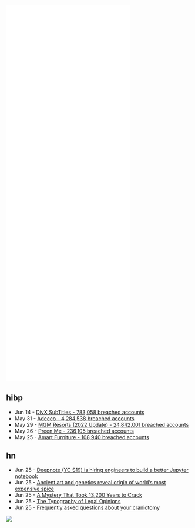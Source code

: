 ![Metrics](https://raw.githubusercontent.com/phixion/phixion/master/metrics.svg)

## hibp

<!--
for https://github.com/phixion/phixion/blob/main/.github/workflows/feeds.yml
-->
<!--START_SECTION:haveibeenpwnd-->
- Jun 14 - [DivX SubTitles - 783,058 breached accounts](https://haveibeenpwned.com/PwnedWebsites#DivXSubTitles)
- May 31 - [Adecco - 4,284,538 breached accounts](https://haveibeenpwned.com/PwnedWebsites#Adecco)
- May 29 - [MGM Resorts (2022 Update) - 24,842,001 breached accounts](https://haveibeenpwned.com/PwnedWebsites#MGM2022Update)
- May 26 - [Preen.Me - 236,105 breached accounts](https://haveibeenpwned.com/PwnedWebsites#PreenMe)
- May 25 - [Amart Furniture - 108,940 breached accounts](https://haveibeenpwned.com/PwnedWebsites#AmartFurniture)
<!--END_SECTION:haveibeenpwnd-->

## hn

<!--
for https://github.com/phixion/phixion/blob/main/.github/workflows/feeds.yml
-->
<!--START_SECTION:hn-->
- Jun 25 - [Deepnote (YC S19) is hiring engineers to build a better Jupyter notebook](https://deepnote.com/join-us)
- Jun 25 - [Ancient art and genetics reveal origin of world’s most expensive spice](https://blog.frontiersin.org/2022/03/09/frontiers-plant-science-domestication-origin-saffron-crocus-bronze-age-greece/)
- Jun 25 - [A Mystery That Took 13,200 Years to Crack](https://www.theatlantic.com/science/archive/2022/06/mastodon-mammoth-extinction-climate-change/661351/)
- Jun 25 - [The Typography of Legal Opinions](https://typographyforlawyers.com/court-opinions.html)
- Jun 25 - [Frequently asked questions about your craniotomy](https://www.thewhitereview.org/fiction/frequently-asked-questions-craniotomy/)
<!--END_SECTION:hn-->

<!--
for https://yhype.me
-->
![](https://hit.yhype.me/github/profile?user_id=13013670)
